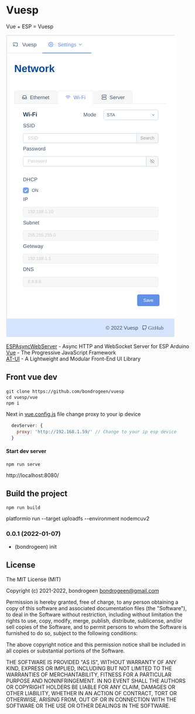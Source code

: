 # Vuesp 

Vue + ESP = Vuesp


![image](https://raw.githubusercontent.com/bondrogeen/vuesp/master/github/images/screen1.png)


[ESPAsyncWebServer](https://github.com/me-no-dev/ESPAsyncWebServer) - Async HTTP and WebSocket Server for ESP Arduino   
[Vue](https://vuejs.org/) - The Progressive
JavaScript Framework     
[AT-UI](https://at-ui.github.io/at-ui/#/en) - A Lightweight and Modular Front-End UI Library   



## Front vue dev
```
git clone https://github.com/bondrogeen/vuesp
cd vuesp/vue
npm i
```

Next in  [vue.config.js](./vue/vue.config.js) file change proxy to your ip device

```js
  devServer: {
    proxy: 'http://192.168.1.59/' // Change to your ip esp device
  }
```

#### Start dev server
```
npm run serve
```

http://localhost:8080/ 



## Build the project
```
npm run build
```

platformio run --target uploadfs --environment nodemcuv2


### 0.0.1 (2022-01-07)
* (bondrogeen) init

## License

The MIT License (MIT)

Copyright (c) 2021-2022, bondrogeen <bondrogeen@gmail.com>

Permission is hereby granted, free of charge, to any person obtaining a copy
of this software and associated documentation files (the "Software"), to deal
in the Software without restriction, including without limitation the rights
to use, copy, modify, merge, publish, distribute, sublicense, and/or sell
copies of the Software, and to permit persons to whom the Software is
furnished to do so, subject to the following conditions:

The above copyright notice and this permission notice shall be included in
all copies or substantial portions of the Software.

THE SOFTWARE IS PROVIDED "AS IS", WITHOUT WARRANTY OF ANY KIND, EXPRESS OR
IMPLIED, INCLUDING BUT NOT LIMITED TO THE WARRANTIES OF MERCHANTABILITY,
FITNESS FOR A PARTICULAR PURPOSE AND NONINFRINGEMENT. IN NO EVENT SHALL THE
AUTHORS OR COPYRIGHT HOLDERS BE LIABLE FOR ANY CLAIM, DAMAGES OR OTHER
LIABILITY, WHETHER IN AN ACTION OF CONTRACT, TORT OR OTHERWISE, ARISING FROM,
OUT OF OR IN CONNECTION WITH THE SOFTWARE OR THE USE OR OTHER DEALINGS IN
THE SOFTWARE.
